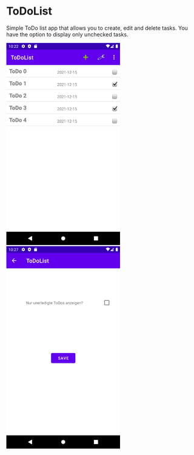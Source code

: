 # ToDoList
Simple ToDo list app that allows you to create, edit and delete tasks. You have the option to display only unchecked tasks.

<p float="left">
<img src="./doc/Screenshot_1.png" width="300" /> 
<img src="./doc/Screenshot_2.png" width="300" />
</p>
